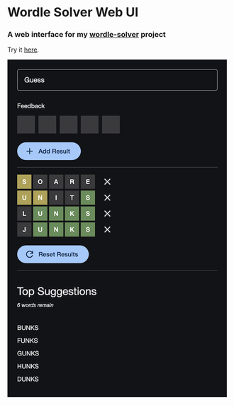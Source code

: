 # Wordle Solver Web UI
### A web interface for my [wordle-solver](https://github.com/jschnall/wordle-solver) project

Try it [here](https://www.schnall.net/wordlesolver).

![screenshot](screenshot.png?raw=true)
